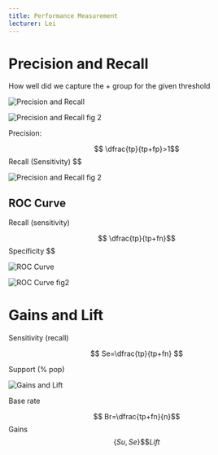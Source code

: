 ```yaml
---
title: Performance Measurement
lecturer: Lei
---
```


# Precision and Recall

How well did we capture the + group for the given threshold

![Precision and Recall](/img/Year_2/Software_Methodologies/Machine_Learning/Performance_Measures/P+R.webp)

![Precision and Recall fig 2](/img/Year_2/Software_Methodologies/Machine_Learning/Performance_Measures/P+R1.webp)

Precision:

$$
\dfrac{tp}{tp+fp}>1$$ Recall (Sensitivity)
$$

![Precision and Recall fig 2](/img/Year_2/Software_Methodologies/Machine_Learning/Performance_Measures/P+R2.webp)

## ROC Curve

Recall (sensitivity)

$$
\dfrac{tp}{tp+fn}$$ Specificity
$$

![ROC Curve](/img/Year_2/Software_Methodologies/Machine_Learning/Performance_Measures/ROC)

![ROC Curve fig2 ](/img/Year_2/Software_Methodologies/Machine_Learning/Performance_Measures/ROC1)

# Gains and Lift

Sensitivity (recall)

$$
Se=\dfrac{tp}{tp+fn}
$$

Support (% pop)

![Gains and Lift](/img/Year_2/Software_Methodologies/Machine_Learning/Performance_Measures/G+L.webp)

Base rate

$$
Br=\dfrac{tp+fn}{n}$$ Gains $$\{Su,Se\}\$\$ Lift
$$
